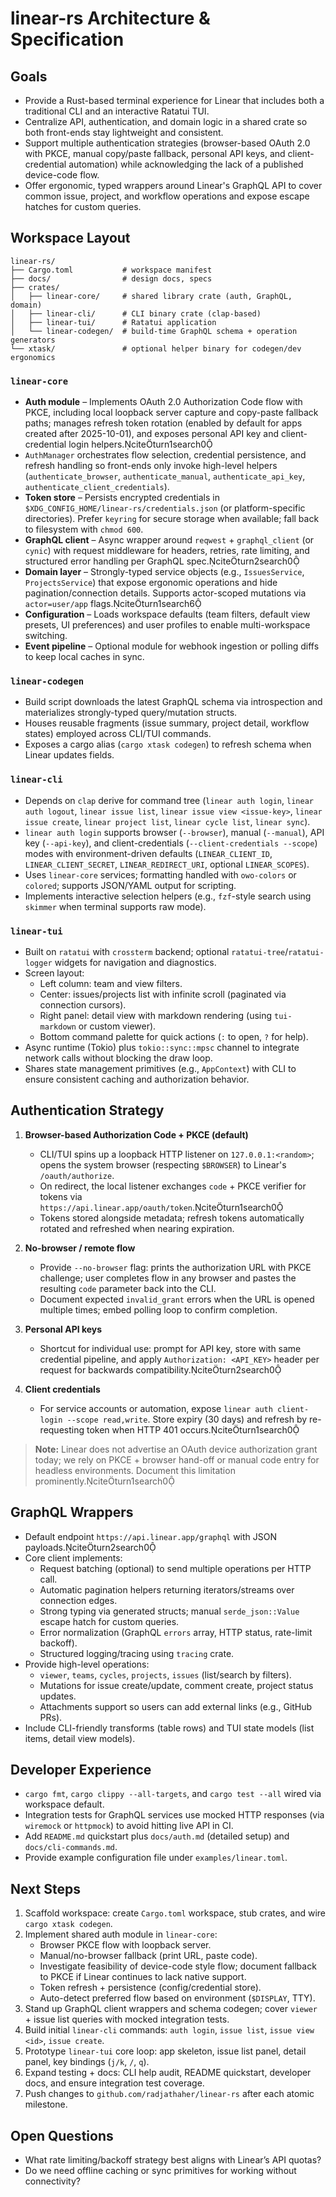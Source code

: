 # linear-rs Architecture & Specification

## Goals
- Provide a Rust-based terminal experience for Linear that includes both a traditional CLI and an interactive Ratatui TUI.
- Centralize API, authentication, and domain logic in a shared crate so both front-ends stay lightweight and consistent.
- Support multiple authentication strategies (browser-based OAuth 2.0 with PKCE, manual copy/paste fallback, personal API keys, and client-credential automation) while acknowledging the lack of a published device-code flow.
- Offer ergonomic, typed wrappers around Linear's GraphQL API to cover common issue, project, and workflow operations and expose escape hatches for custom queries.

## Workspace Layout
```
linear-rs/
├── Cargo.toml           # workspace manifest
├── docs/                # design docs, specs
├── crates/
│   ├── linear-core/     # shared library crate (auth, GraphQL, domain)
│   ├── linear-cli/      # CLI binary crate (clap-based)
│   ├── linear-tui/      # Ratatui application
│   └── linear-codegen/  # build-time GraphQL schema + operation generators
└── xtask/               # optional helper binary for codegen/dev ergonomics
```

### `linear-core`
- **Auth module** – Implements OAuth 2.0 Authorization Code flow with PKCE, including local loopback server capture and copy-paste fallback paths; manages refresh token rotation (enabled by default for apps created after 2025-10-01), and exposes personal API key and client-credential login helpers.citeturn1search0
- `AuthManager` orchestrates flow selection, credential persistence, and refresh handling so front-ends only invoke high-level helpers (`authenticate_browser`, `authenticate_manual`, `authenticate_api_key`, `authenticate_client_credentials`).
- **Token store** – Persists encrypted credentials in `$XDG_CONFIG_HOME/linear-rs/credentials.json` (or platform-specific directories). Prefer `keyring` for secure storage when available; fall back to filesystem with `chmod 600`.
- **GraphQL client** – Async wrapper around `reqwest` + `graphql_client` (or `cynic`) with request middleware for headers, retries, rate limiting, and structured error handling per GraphQL spec.citeturn2search0
- **Domain layer** – Strongly-typed service objects (e.g., `IssuesService`, `ProjectsService`) that expose ergonomic operations and hide pagination/connection details. Supports actor-scoped mutations via `actor=user/app` flags.citeturn1search6
- **Configuration** – Loads workspace defaults (team filters, default view presets, UI preferences) and user profiles to enable multi-workspace switching.
- **Event pipeline** – Optional module for webhook ingestion or polling diffs to keep local caches in sync.

### `linear-codegen`
- Build script downloads the latest GraphQL schema via introspection and materializes strongly-typed query/mutation structs.
- Houses reusable fragments (issue summary, project detail, workflow states) employed across CLI/TUI commands.
- Exposes a cargo alias (`cargo xtask codegen`) to refresh schema when Linear updates fields.

### `linear-cli`
- Depends on `clap` derive for command tree (`linear auth login`, `linear auth logout`, `linear issue list`, `linear issue view <issue-key>`, `linear issue create`, `linear project list`, `linear cycle list`, `linear sync`).
- `linear auth login` supports browser (`--browser`), manual (`--manual`), API key (`--api-key`), and client-credentials (`--client-credentials --scope`) modes with environment-driven defaults (`LINEAR_CLIENT_ID`, `LINEAR_CLIENT_SECRET`, `LINEAR_REDIRECT_URI`, optional `LINEAR_SCOPES`).
- Uses `linear-core` services; formatting handled with `owo-colors` or `colored`; supports JSON/YAML output for scripting.
- Implements interactive selection helpers (e.g., `fzf`-style search using `skimmer` when terminal supports raw mode).

### `linear-tui`
- Built on `ratatui` with `crossterm` backend; optional `ratatui-tree`/`ratatui-logger` widgets for navigation and diagnostics.
- Screen layout:
  - Left column: team and view filters.
  - Center: issues/projects list with infinite scroll (paginated via connection cursors).
  - Right panel: detail view with markdown rendering (using `tui-markdown` or custom viewer).
  - Bottom command palette for quick actions (`:` to open, `?` for help).
- Async runtime (Tokio) plus `tokio::sync::mpsc` channel to integrate network calls without blocking the draw loop.
- Shares state management primitives (e.g., `AppContext`) with CLI to ensure consistent caching and authorization behavior.

## Authentication Strategy
1. **Browser-based Authorization Code + PKCE (default)**  
   - CLI/TUI spins up a loopback HTTP listener on `127.0.0.1:<random>`; opens the system browser (respecting `$BROWSER`) to Linear's `/oauth/authorize`.  
   - On redirect, the local listener exchanges `code` + PKCE verifier for tokens via `https://api.linear.app/oauth/token`.citeturn1search0  
   - Tokens stored alongside metadata; refresh tokens automatically rotated and refreshed when nearing expiration.

2. **No-browser / remote flow**  
   - Provide `--no-browser` flag: prints the authorization URL with PKCE challenge; user completes flow in any browser and pastes the resulting `code` parameter back into the CLI.  
   - Document expected `invalid_grant` errors when the URL is opened multiple times; embed polling loop to confirm completion.

3. **Personal API keys**  
   - Shortcut for individual use: prompt for API key, store with same credential pipeline, and apply `Authorization: <API_KEY>` header per request for backwards compatibility.citeturn2search0

4. **Client credentials**  
   - For service accounts or automation, expose `linear auth client-login --scope read,write`. Store expiry (30 days) and refresh by re-requesting token when HTTP 401 occurs.citeturn1search0

> **Note:** Linear does not advertise an OAuth device authorization grant today; we rely on PKCE + browser hand-off or manual code entry for headless environments. Document this limitation prominently.citeturn1search0

## GraphQL Wrappers
- Default endpoint `https://api.linear.app/graphql` with JSON payloads.citeturn2search0
- Core client implements:
  - Request batching (optional) to send multiple operations per HTTP call.
  - Automatic pagination helpers returning iterators/streams over connection edges.
  - Strong typing via generated structs; manual `serde_json::Value` escape hatch for custom queries.
  - Error normalization (GraphQL `errors` array, HTTP status, rate-limit backoff).
  - Structured logging/tracing using `tracing` crate.
- Provide high-level operations:
  - `viewer`, `teams`, `cycles`, `projects`, `issues` (list/search by filters).
  - Mutations for issue create/update, comment create, project status updates.
  - Attachments support so users can add external links (e.g., GitHub PRs).
- Include CLI-friendly transforms (table rows) and TUI state models (list items, detail view models).

## Developer Experience
- `cargo fmt`, `cargo clippy --all-targets`, and `cargo test --all` wired via workspace default.
- Integration tests for GraphQL services use mocked HTTP responses (via `wiremock` or `httpmock`) to avoid hitting live API in CI.
- Add `README.md` quickstart plus `docs/auth.md` (detailed setup) and `docs/cli-commands.md`.
- Provide example configuration file under `examples/linear.toml`.

## Next Steps
1. Scaffold workspace: create `Cargo.toml` workspace, stub crates, and wire `cargo xtask codegen`.
2. Implement shared auth module in `linear-core`:
   - Browser PKCE flow with loopback server.
   - Manual/no-browser fallback (print URL, paste code).
   - Investigate feasibility of device-code style flow; document fallback to PKCE if Linear continues to lack native support.
   - Token refresh + persistence (config/credential store).
   - Auto-detect preferred flow based on environment (`$DISPLAY`, TTY).
3. Stand up GraphQL client wrappers and schema codegen; cover `viewer` + issue list queries with mocked integration tests.
4. Build initial `linear-cli` commands: `auth login`, `issue list`, `issue view <id>`, `issue create`.
5. Prototype `linear-tui` core loop: app skeleton, issue list panel, detail panel, key bindings (`j/k`, `/`, `q`).
6. Expand testing + docs: CLI help audit, README quickstart, developer docs, and ensure integration test coverage.
7. Push changes to `github.com/radjathaher/linear-rs` after each atomic milestone.

## Open Questions
- What rate limiting/backoff strategy best aligns with Linear’s API quotas?
- Do we need offline caching or sync primitives for working without connectivity?
